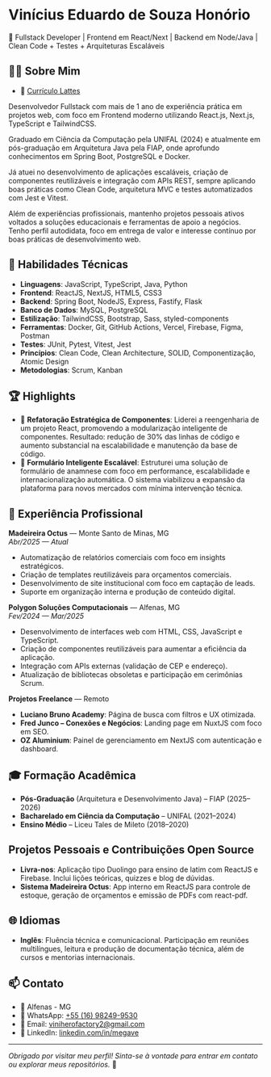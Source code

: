 # Vinícius Eduardo de Souza Honório

🎯  Fullstack Developer | Frontend em React/Next | Backend em Node/Java | Clean Code + Testes + Arquiteturas Escaláveis

## 👨‍💻 Sobre Mim

- 📄 [Currículo Lattes](http://lattes.cnpq.br/3101918944712622)

Desenvolvedor Fullstack com mais de 1 ano de experiência prática em projetos web, com foco em Frontend moderno utilizando React.js, Next.js, TypeScript e TailwindCSS.

Graduado em Ciência da Computação pela UNIFAL (2024) e atualmente em pós-graduação em Arquitetura Java pela FIAP, onde aprofundo conhecimentos em Spring Boot, PostgreSQL e Docker.

Já atuei no desenvolvimento de aplicações escaláveis, criação de componentes reutilizáveis e integração com APIs REST, sempre aplicando boas práticas como Clean Code, arquitetura MVC e testes automatizados com Jest e Vitest.

Além de experiências profissionais, mantenho projetos pessoais ativos voltados a soluções educacionais e ferramentas de apoio a negócios. Tenho perfil autodidata, foco em entrega de valor e interesse contínuo por boas práticas de desenvolvimento web.

## 🚀 Habilidades Técnicas

- **Linguagens**: JavaScript, TypeScript, Java, Python
- **Frontend**: ReactJS, NextJS, HTML5, CSS3
- **Backend**: Spring Boot, NodeJS, Express, Fastify, Flask
- **Banco de Dados**: MySQL, PostgreSQL
- **Estilização**: TailwindCSS, Bootstrap, Sass, styled-components
- **Ferramentas**: Docker, Git, GitHub Actions, Vercel, Firebase, Figma, Postman
- **Testes**: JUnit, Pytest, Vitest, Jest
- **Princípios**: Clean Code, Clean Architecture, SOLID, Componentização, Atomic Design
- **Metodologias**: Scrum, Kanban

## 🏆 Highlights

- 🔧 **Refatoração Estratégica de Componentes**: Liderei a reengenharia de um projeto React, promovendo a modularização inteligente de componentes. Resultado: redução de 30% das linhas de código e aumento substancial na escalabilidade e manutenção da base de código.
- 📝 **Formulário Inteligente Escalável**: Estruturei uma solução de formulário de anamnese com foco em performance, escalabilidade e internacionalização automática. O sistema viabilizou a expansão da plataforma para novos mercados com mínima intervenção técnica.

## 💼 Experiência Profissional

**Madeireira Octus** — Monte Santo de Minas, MG  
_Abr/2025 — Atual_  
- Automatização de relatórios comerciais com foco em insights estratégicos.
- Criação de templates reutilizáveis para orçamentos comerciais.
- Desenvolvimento de site institucional com foco em captação de leads.
- Suporte em organização interna e produção de conteúdo digital.

**Polygon Soluções Computacionais** — Alfenas, MG  
_Fev/2024 — Mar/2025_  
- Desenvolvimento de interfaces web com HTML, CSS, JavaScript e TypeScript.
- Criação de componentes reutilizáveis para aumentar a eficiência da aplicação.
- Integração com APIs externas (validação de CEP e endereço).
- Atualização de bibliotecas obsoletas e participação em cerimônias Scrum.

**Projetos Freelance** — Remoto
- **Luciano Bruno Academy**: Página de busca com filtros e UX otimizada.
- **Fred Junco – Conexões e Negócios**: Landing page em NuxtJS com foco em SEO.
- **OZ Aluminium**: Painel de gerenciamento em NextJS com autenticação e dashboard.

## 🎓 Formação Acadêmica

- **Pós-Graduação** (Arquitetura e Desenvolvimento Java) – FIAP (2025–2026)
- **Bacharelado em Ciência da Computação** – UNIFAL (2021–2024)
- **Ensino Médio** – Liceu Tales de Mileto (2018–2020)

## Projetos Pessoais e Contribuições Open Source

- **Livra-nos**: Aplicação tipo Duolingo para ensino de latim com ReactJS e Firebase. Inclui lições teóricas, quizzes e blog de dúvidas.
- **Sistema Madeireira Octus**: App interno em ReactJS para controle de estoque, geração de orçamentos e emissão de PDFs com react-pdf.

## 🌐 Idiomas

- **Inglês**: Fluência técnica e comunicacional. Participação em reuniões multilíngues, leitura e produção de documentação técnica, além de cursos e mentorias internacionais.

## 📫 Contato

- 📍 Alfenas - MG  
- 📱 WhatsApp: [+55 (16) 98249-9530](https://wa.me/5516982499530)  
- 📧 Email: viniherofactory2@gmail.com  
- 💼 LinkedIn: [linkedin.com/in/megave](https://www.linkedin.com/in/megave/)

---

_Obrigado por visitar meu perfil! Sinta-se à vontade para entrar em contato ou explorar meus repositórios._ 🚀

